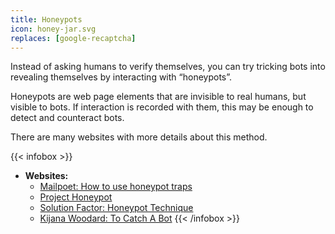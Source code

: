 ```yaml
---
title: Honeypots
icon: honey-jar.svg
replaces: [google-recaptcha]
---
```

Instead of asking humans to verify themselves, you can try tricking bots into revealing themselves by interacting with “honeypots”.

Honeypots are web page elements that are invisible to real humans, but visible to bots. If interaction is recorded with them, this may be enough to detect and counteract bots.

There are many websites with more details about this method.

{{< infobox >}}
- **Websites:**
    - [Mailpoet: How to use honeypot traps](https://www.mailpoet.com/blog/email-honeypot-traps/)
    - [Project Honeypot](https://www.projecthoneypot.org/)
    - [Solution Factor: Honeypot Technique](https://solutionfactor.net/blog/2014/02/01/honeypot-technique-fast-easy-spam-prevention/)
    - [Kijana Woodard: To Catch A Bot](https://kijanawoodard.com/to-catch-a-bot-use-a-honeypot)
{{< /infobox >}}
